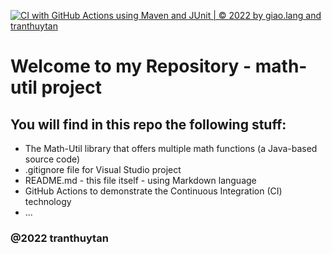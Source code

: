 [![CI with GitHub Actions using Maven and JUnit | © 2022 by giao.lang and tranthuytan](https://github.com/tranthuytan/mathutil-junit5/actions/workflows/maven-ci.yml/badge.svg)](https://github.com/tranthuytan/mathutil-junit5/actions/workflows/maven-ci.yml)
# Welcome to my Repository - math-util project
## You will find in this repo the following stuff:
* The Math-Util library that offers multiple math functions (a Java-based source code)
* .gitignore file for Visual Studio project
* README.md - this file itself - using Markdown language
* GitHub Actions to demonstrate the Continuous Integration (CI) technology
* ...

### @2022 tranthuytan